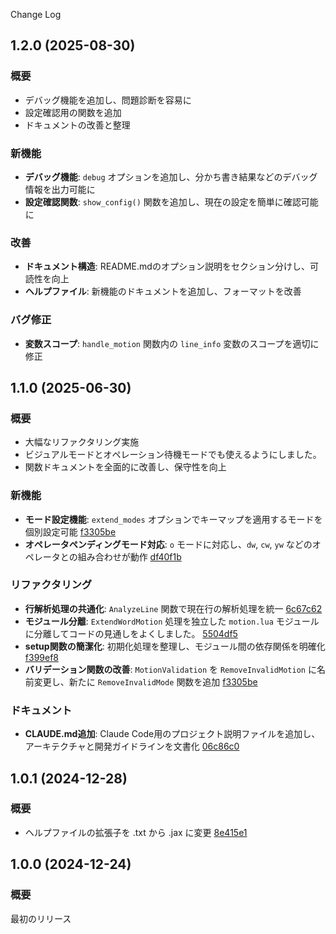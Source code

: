  Change Log

## 1.2.0 (2025-08-30)

### 概要

- デバッグ機能を追加し、問題診断を容易に
- 設定確認用の関数を追加
- ドキュメントの改善と整理

### 新機能

- **デバッグ機能**: `debug` オプションを追加し、分かち書き結果などのデバッグ情報を出力可能に
- **設定確認関数**: `show_config()` 関数を追加し、現在の設定を簡単に確認可能に

### 改善

- **ドキュメント構造**: README.mdのオプション説明をセクション分けし、可読性を向上
- **ヘルプファイル**: 新機能のドキュメントを追加し、フォーマットを改善

### バグ修正

- **変数スコープ**: `handle_motion` 関数内の `line_info` 変数のスコープを適切に修正

## 1.1.0 (2025-06-30)

### 概要

- 大幅なリファクタリング実施
- ビジュアルモードとオペレーション待機モードでも使えるようにしました。
- 関数ドキュメントを全面的に改善し、保守性を向上

### 新機能

- **モード設定機能**: `extend_modes` オプションでキーマップを適用するモードを個別設定可能 [f3305be](https://github.com/s-show/extend_word_motion.nvim/commit/f3305be)
- **オペレータペンディングモード対応**: `o` モードに対応し、`dw`, `cw`, `yw` などのオペレータとの組み合わせが動作 [df40f1b](https://github.com/s-show/extend_word_motion.nvim/commit/df40f1b)

### リファクタリング

- **行解析処理の共通化**: `AnalyzeLine` 関数で現在行の解析処理を統一 [6c67c62](https://github.com/s-show/extend_word_motion.nvim/commit/6c67c62)
- **モジュール分離**: `ExtendWordMotion` 処理を独立した `motion.lua` モジュールに分離してコードの見通しをよくしました。 [5504df5](https://github.com/s-show/extend_word_motion.nvim/commit/5504df5)
- **setup関数の簡潔化**: 初期化処理を整理し、モジュール間の依存関係を明確化 [f399ef8](https://github.com/s-show/extend_word_motion.nvim/commit/f399ef8)
- **バリデーション関数の改善**: `MotionValidation` を `RemoveInvalidMotion` に名前変更し、新たに `RemoveInvalidMode` 関数を追加 [f3305be](https://github.com/s-show/extend_word_motion.nvim/commit/f3305be)

### ドキュメント

- **CLAUDE.md追加**: Claude Code用のプロジェクト説明ファイルを追加し、アーキテクチャと開発ガイドラインを文書化 [06c86c0](https://github.com/s-show/extend_word_motion.nvim/commit/06c86c0)

## 1.0.1 (2024-12-28)

### 概要

- ヘルプファイルの拡張子を .txt から .jax に変更 [8e415e1](https://github.com/s-show/extend_word_motion.nvim/commit/8e415e1740490c500e6a37237b434ce0d5d460de)

## 1.0.0 (2024-12-24)

### 概要

最初のリリース
